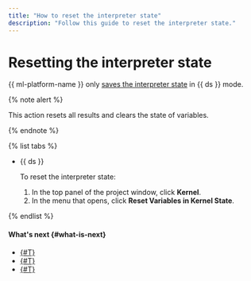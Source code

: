 ```yaml
---
title: "How to reset the interpreter state"
description: "Follow this guide to reset the interpreter state."
---
```


# Resetting the interpreter state

{{ ml-platform-name }} only [saves the interpreter state](../../concepts/save-state.md) in {{ ds }} mode.

{% note alert %}

This action resets all results and clears the state of variables.

{% endnote %}

{% list tabs %}

- {{ ds }}

   To reset the interpreter state:

   1. In the top panel of the project window, click **Kernel**.
   1. In the menu that opens, click **Reset Variables in Kernel State**.

{% endlist %}

#### What's next {#what-is-next}

* [{#T}](install-dependencies.md)
* [{#T}](control-compute-resources.md)
* [{#T}](export.md)
